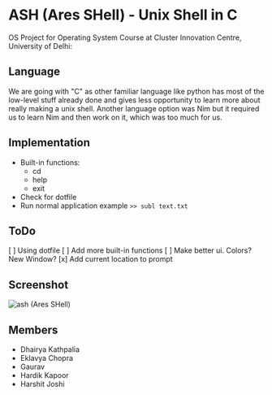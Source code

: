 # ASH (Ares SHell) - Unix Shell in C

OS Project for Operating System Course at Cluster Innovation Centre, University of Delhi:

## Language

 We are going with "C" as other familiar language like python has most of the low-level stuff already done and gives less opportunity to learn more about really making a unix shell. Another language option was Nim but it required us to learn Nim and then work on it, which was too much for us.

## Implementation

- Built-in functions:
  - cd
  - help
  - exit
- Check for dotfile
- Run normal application example `>> subl text.txt`

## ToDo

[ ] Using dotfile
[ ] Add more built-in functions 
[ ] Make better ui. Colors? New Window?
[x] Add current location to prompt

## Screenshot

![ash (Ares SHell)](https://github.com/duskybomb/Project-shell/raw/master/screenshot.png "ash in working")

## Members

- Dhairya Kathpalia
- Eklavya Chopra
- Gaurav
- Hardik Kapoor
- Harshit Joshi
